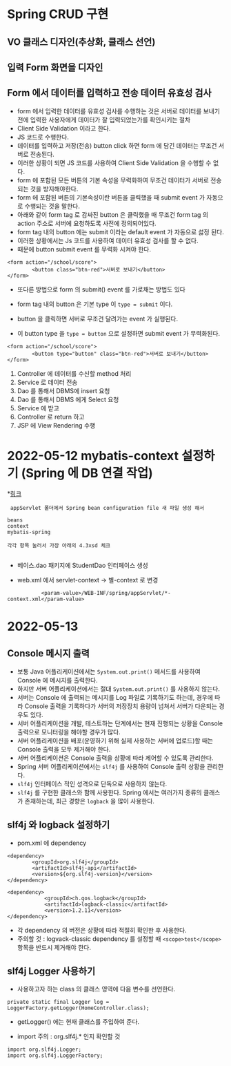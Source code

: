 # Spring CRUD 구현

## VO 클래스 디자인(추상화, 클래스 선언)
## 입력 Form 화면을 디자인
## Form 에서 데이터를 입력하고 전송 데이터 유효성 검사
* form 에서 입력한 데이터를 유효성 검사를 수행하는 것은
서버로 데이터를 보내기 전에 입력한 사용자에게 데이터가 잘 입력되었는가를 확인시키는 절차
* Client Side Validation 이라고 한다.
* JS 코드로 수행한다.
* 데이터를 입력하고 저장(전송) button click 하면 form 에 담긴 데이터는 무조건 서버로 전송된다.
* 이러한 상황이 되면 JS 코드를 사용하여 Client Side Validation 을 수행할 수 없다.
* form 에 포함된 모든 버튼의 기본 속성을 무력화하여 무조건 데이터가 서버로 전송되는 것을 방지해야한다.
* form 에 포함된 버튼의 기본속성이란 버튼을 클릭했을 때 submit event 가 자동으로 수행되는 것을 말한다.
* 아래와 같이 form tag 로 감싸진 button 은 클릭했을 때 무조건 form tag 의 action 주소로 서버에 요청하도록 사전에 정의되어있다.
* form tag 내의 button 에는 submit 이라는 default event 가 자동으로 섫정 된다.
* 이러한 상황에서는 Js 코드를 사용하여 데이터 유효성 검사를 할 수 없다.
* 때문에 button submit event 를 무력화 시켜야 한다.
```
<form action="/school/score">
		<button class="btn-red">서버로 보내기</button>
</form>
```

* 또다른 방법으로 form 의 submit() event 를 가로채는 방법도 있다

* form tag 내의 button 은 기본 type 이 ```type = submit``` 이다.
* button 을 클릭하면 서버로 무조건 달려가는 event 가 실행된다.
* 이 button type 을 ```type = button``` 으로 설정하면 submit event 가 무력화된다.
```
<form action="/school/score">
		<button type="button" class="btn-red">서버로 보내기</button>
</form>
```

1. Controller 에 데이터를 수신할 method 처리
2. Service 로 데이터 전송
3. Dao 를 통해서 DBMS에 insert 요청
4. Dao 를 통해서 DBMS 에게 Select 요청
5. Service 에 받고
6. Controller 로 return 하고
7. JSP 에 View Rendering 수행

# 2022-05-12 mybatis-context 설정하기 (Spring 에 DB 연결 작업)
*[링크](https://github.com/dosunggil/Spring/blob/master/SpMVC_003_SchoolV6/src/main/webapp/WEB-INF/spring/appServlet/mybatis-context.xml)
```
 appServlet 폴더에서 Spring bean configuration file 새 파일 생성 해서

beans
context
mybatis-spring 

각각 항목 눌러서 가장 아래의 4.3xsd 체크


 ```
 * 베이스.dao 패키지에 StudentDao 인터페이스 생성

 * web.xml 에서 servlet-context -> 별-context 로 변경
 ```
 			<param-value>/WEB-INF/spring/appServlet/*-context.xml</param-value>
```

# 2022-05-13
## Console 메시지 출력
* 보통 Java 어플리케이션에서는 ```System.out.print()``` 메서드를 사용하여 Console 에 메시지를 출력한다.
* 하지만 서버 어플리케이션에서는 절대 ```System.out.print()``` 를 사용하지 않는다.
* 서버는 Console 에 출력되는 메시지를 Log 파일로 기록하기도 하는데, 경우에 따라 Console 출력을 기록하다가 서버의 저장장치 용량이 넘쳐서 서버가 다운되는 경우도 있다.
* 서버 어플리케이션을 개발, 테스트하는 단계에서는 현재 진행되는 상황을 Console 출력으로 모니터링을 해야할 경우가 많다.
* 서버 어플리케이션을 배포(운영하기 위해 실제 사용하는 서버에 업로드)할 때는 Console 출력을 모두 제거해야 한다.
* 서버 어플리케이션은 Console 출력을 상황에 따라 제어할 수 있도록 관리한다.
* Spring 서버 어플리케이션에서는 ```slf4j``` 를 사용하여 Console 출력 상황을 관리한다.
* ```slf4j``` 인터페이스 적인 성격으로 단독으로 사용하지 않는다.
* ```slf4j``` 를 구현한 클래스와 함께 사용한다. Spring 에서는 여러가지 종류의 클래스가 존재하는데, 최근 경향은 ```logback``` 을 많이 사용한다.

 
## slf4j 와 logback 설정하기
* pom.xml 에 dependency
```
<dependency>
		<groupId>org.slf4j</groupId>
		<artifactId>slf4j-api</artifactId>
		<version>${org.slf4j-version}</version>
</dependency>

<dependency>
			<groupId>ch.qos.logback</groupId>
			<artifactId>logback-classic</artifactId>
			<version>1.2.11</version>
</dependency>		
```
* 각 dependency 의 버전은 상황에 따라 적절히 확인한 후 사용한다.
* 주의할 것 : logvack-classic dependency 를 설정할 때 ```<scope>test</scope>``` 항목을 반드시 제거해야 한다.

## slf4j Logger 사용하기
* 사용하고자 하는 class 의 클래스 영역에 다음 변수를 선언한다.
```
private static final Logger log = LoggerFactory.getLogger(HomeController.class);
```
* getLogger() 에는 현재 클래스를 주입하여 준다.

* import 주의 : org.slf4j.* 인지 확인할 것
```
import org.slf4j.Logger;
import org.slf4j.LoggerFactory;
```